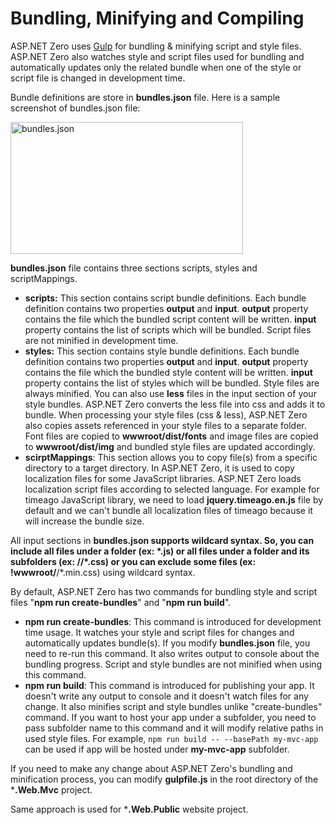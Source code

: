 # Bundling, Minifying and Compiling

ASP.NET Zero uses [Gulp](https://gulpjs.com/) for bundling & minifying script and style files. ASP.NET Zero also watches style and script files used for bundling and automatically updates only the related bundle when one of the style or script file is changed in development time.

Bundle definitions are store in **bundles.json** file. Here is a sample screenshot of bundles.json file:

<img src="images/bundles-json-core.png" alt="bundles.json" class="img-thumbnail" width="372" height="211" />

**bundles.json** file contains three sections scripts, styles and scriptMappings.

* **scripts:** This section contains script bundle definitions. Each bundle definition contains two properties **output** and **input**. **output** property contains the file which the bundled script content will be written. **input** property contains the list of scripts which will be bundled. Script files are not minified in development time.
* **styles:** This section contains style bundle definitions.  Each bundle definition contains two properties **output** and **input**. **output** property contains the file which the bundled style content will be written. **input** property contains the list of styles which will be bundled. Style files are always minified. You can also use **less** files in the input section of your style bundles. ASP.NET Zero converts the less file into css and adds it to bundle. When processing your style files (css & less), ASP.NET Zero also copies assets referenced in your style files to a separate folder. Font files are copied to **wwwroot/dist/fonts** and image files are copied to **wwwroot/dist/img** and bundled style files are updated accordingly. 
* **scirptMappings**: This section allows you to copy file(s) from a specific directory to a target directory. In ASP.NET Zero, it is used to copy localization files for some JavaScript libraries. ASP.NET Zero loads localization script files according to selected language. For example for timeago JavaScript library, we need to load **jquery.timeago.en.js** file by default and we can't bundle all localization files of timeago because it will increase the bundle size.

All input sections in **bundles.json **supports wildcard syntax. So, you can include all files under a folder (ex: *.js) or all files under a folder and its subfolders (ex: /**/*.css) or you can exclude some files (ex: !wwwroot/**/*.min.css) using wildcard syntax.

By default, ASP.NET Zero has two commands for bundling style and script files "**npm run create-bundles**" and "**npm run build**".

* **npm run create-bundles**: This command is introduced for development time usage. It watches your style and script files for changes and automatically updates bundle(s). If you modify **bundles.json** file, you need to re-run this command. It also writes output to console about the bundling progress. Script and style bundles are not minified when using this command. 
* **npm run build**: This command is introduced for publishing your app. It doesn't write any output to console and it doesn't watch files for any change. It also minifies script and style bundles unlike "create-bundles" command. If you want to host your app under a subfolder, you need to pass subfolder name to this command and it will modify relative paths in used style files. For example, `npm run build -- --basePath my-mvc-app` can be used if app will be hosted under **my-mvc-app** subfolder.

If you need to make any change about ASP.NET Zero's bundling and minification process, you can modify **gulpfile.js** in the root directory of the ***.Web.Mvc** project. 

Same approach is used for ***.Web.Public** website project.
